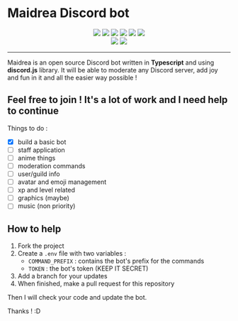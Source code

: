 # Maidrea Discord bot

<div style="text-align: center"><img src="https://img.shields.io/badge/PRs-welcome-brightgreen"> <img src="https://img.shields.io/github/issues-pr/dokthoror/maidrea_discord-bot"> <img src="https://img.shields.io/github/issues/dokthoror/maidrea_discord-bot"> <img src="https://img.shields.io/github/license/Dokthoror/Maidrea_Discord-bot"> <img src="https://img.shields.io/github/last-commit/dokthoror/maidrea_discord-bot/master"> <img src="https://img.shields.io/github/package-json/v/dokthoror/maidrea_discord-bot"></div>

<div style="text-align: center"><img src="https://img.shields.io/github/followers/dokthoror?style=social"> <img src="https://img.shields.io/github/stars/dokthoror/maidrea_discord-bot?style=social"></div>

---

Maidrea is an open source Discord bot written in **Typescript** and using **discord.js** library. It will be able to moderate any Discord server, add joy and fun in it and all the easier way possible !

## Feel free to join ! It's a lot of work and I need help to continue

Things to do :

- [x] build a basic bot
- [ ] staff application
- [ ] anime things
- [ ] moderation commands
- [ ] user/guild info
- [ ] avatar and emoji management
- [ ] xp and level related
- [ ] graphics (maybe)
- [ ] music (non priority)

## How to help

1. Fork the project
2. Create a ``.env`` file with two variables :
    - ``COMMAND_PREFIX`` : contains the bot's prefix for the commands
    - ``TOKEN`` : the bot's token (KEEP IT SECRET)
3. Add a branch for your updates
4. When finished, make a pull request for this repository

Then I will check your code and update the bot.

Thanks ! :D
